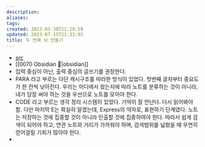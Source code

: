 ```yaml
---
description:
aliases: 
tags: 
created: 2023-03-30T21:29:59
updated: 2023-07-15T21:33:03
title: 두 번째 뇌 만들기
---
```

- [src](https://brunch.co.kr/@analysisman/11)
- [[0070 Obsidian 💎|obsidian]]
- 입력 중심이 아닌, 출력 중심의 글쓰기를 권장한다.
- PARA 라고 부르는 다단 캐시구조를 따라한 방식이 있었다. 첫번째 글자부터 중요도가 한 칸씩 낮아진다. 우리는 어디에서 왔는지에 따라 노트를 분류하는 것이 아니라, 내가 당장 써야 하는 것을 우선으로 노트를 모아야 한다.
- CODE 라고 부르는 생각 정리 시스템이 있었다. 기억이 잘 안난다. 다시 읽어봐야 함. 다만 마지막 E는 확실히 알겠는데, Express의 약자로, 표현하기 단계였다. 노트는 저장하는 것에 집중할 것이 아니라 인출할 것에 집중하여야 한다. 따라서 쉽게 검색이 되어야 하고, 연관 노트와 거리가 가까워야 하며, 검색범위를 넓혔을 때 우연히 얻어걸릴 기회가 많아야 한다.
- 
